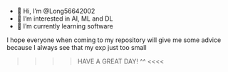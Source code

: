 - 👋 Hi, I’m @Long56642002
- 👀 I’m interested in AI, ML and DL
- 🌱 I’m currently learning software

I hope everyone when coming to my repository will give me some advice because I always see that my exp just too small
>>>> HAVE A GREAT DAY! ^^ <<<<
